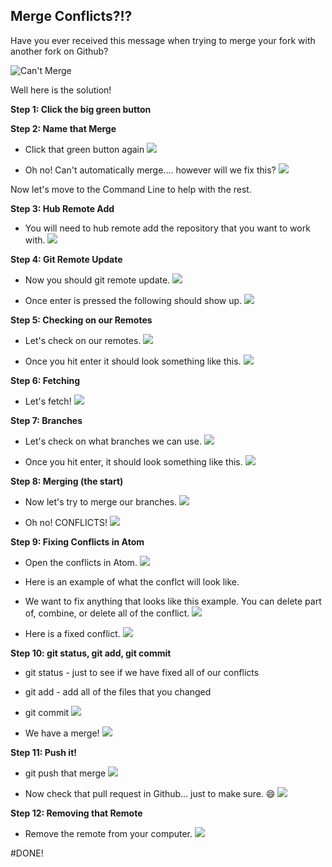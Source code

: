## Merge Conflicts?!?

Have you ever received this message when trying to merge your fork with another fork on Github?

![Can't Merge](img/journal-week-3/CantMerge.png)

Well here is the solution!

**Step 1: Click the big green button**

**Step 2: Name that Merge**

  * Click that green button again
   ![](img/journal-week-3/name-that-merge.png)


  * Oh no! Can't automatically merge.... however will we fix this?
   ![](img/journal-week-3/oh-no.png)

Now let's move to the Command Line to help with the rest.

**Step 3: Hub Remote Add**

  * You will need to hub remote add the repository that you want to work with.
   ![](img/journal-week-3/hub-remote-add.png)

**Step 4: Git Remote Update**

  * Now you should git remote update.
   ![](img/journal-week-3/git-remote-update.png)


  * Once enter is pressed the following should show up.
   ![](img/journal-week-3/git-remote-update-return.png)

**Step 5: Checking on our Remotes**

  * Let's check on our remotes.
   ![](img/journal-week-3/git-remote-v.png)

  * Once you hit enter it should look something like this.
   ![](img/journal-week-3/git-remote-v-return.png)

**Step 6: Fetching**

  * Let's fetch!
   ![](img/journal-week-3/git-fetch.png)

**Step 7: Branches**

 * Let's check on what branches we can use.
   ![](img/journal-week-3/git-branch-a.png)

 * Once you hit enter, it should look something like this.
   ![](img/journal-week-3/git-branch-a-return.png)

**Step 8: Merging (the start)**

 * Now let's try to merge our branches.
   ![](img/journal-week-3/merge.png)

 * Oh no! CONFLICTS!
   ![](img/journal-week-3/conflicts.png)

**Step 9: Fixing Conflicts in Atom**

 * Open the conflicts in Atom.
   ![](img/journal-week-3/atom.png)

 * Here is an example of what the conflct will look like.
 * We want to fix anything that looks like this example. You can delete part of, combine, or delete all of the conflict.
   ![](img/journal-week-3/atom-conflicts.png)

 * Here is a fixed conflict.
   ![](img/journal-week-3/atom-conflicts-fixed.png)

**Step 10: git status, git add, git commit**

 * git status - just to see if we have fixed all of our conflicts
 * git add - add all of the files that you changed
 * git commit
   ![](img/journal-week-3/git-commit.png)

 * We have a merge!
   ![](img/journal-week-3/merged.png)

**Step 11: Push it!**

 * git push that merge
   ![](img/journal-week-3/git-push.png)

 * Now check that pull request in Github... just to make sure. :smile:
   ![](img/journal-week-3/merged-github.png)

**Step 12: Removing that Remote**

 * Remove the remote from your computer.
   ![](img/journal-week-3/git-remote-rm.png)

#DONE!
